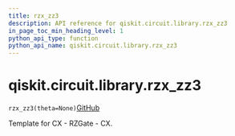 ```yaml
---
title: rzx_zz3
description: API reference for qiskit.circuit.library.rzx_zz3
in_page_toc_min_heading_level: 1
python_api_type: function
python_api_name: qiskit.circuit.library.rzx_zz3
---
```


# qiskit.circuit.library.rzx\_zz3

<span id="qiskit.circuit.library.rzx_zz3" />

`rzx_zz3(theta=None)`[GitHub](https://github.com/qiskit/qiskit/tree/stable/0.19/qiskit/circuit/library/templates/rzx/rzx_zz3.py "view source code")

Template for CX - RZGate - CX.

